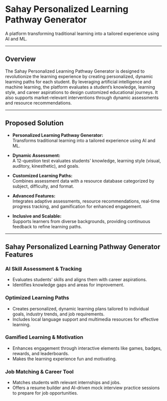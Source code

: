 # Sahay Personalized Learning Pathway Generator

A platform transforming traditional learning into a tailored experience using AI and ML.

---

## Overview

The Sahay Personalized Learning Pathway Generator is designed to revolutionize the learning experience by creating personalized, dynamic learning paths for each student. By leveraging artificial intelligence and machine learning, the platform evaluates a student’s knowledge, learning style, and career aspirations to design customized educational journeys. It also supports market-relevant interventions through dynamic assessments and resource recommendations.

---

## Proposed Solution

- **Personalized Learning Pathway Generator:**  
  Transforms traditional learning into a tailored experience using AI and ML.

- **Dynamic Assessment:**  
  A 12-question test evaluates students' knowledge, learning style (visual, auditory, kinesthetic), and goals.

- **Customized Learning Paths:**  
  Combines assessment data with a resource database categorized by subject, difficulty, and format.

- **Advanced Features:**  
  Integrates adaptive assessments, resource recommendations, real-time progress tracking, and gamification for enhanced engagement.

- **Inclusive and Scalable:**  
  Supports learners from diverse backgrounds, providing continuous feedback to refine learning paths.

---

## Sahay Personalized Learning Pathway Generator Features

### AI Skill Assessment & Tracking
- Evaluates students’ skills and aligns them with career aspirations.
- Identifies knowledge gaps and areas for improvement.

### Optimized Learning Paths
- Creates personalized, dynamic learning plans tailored to individual goals, industry trends, and job requirements.
- Includes local language support and multimedia resources for effective learning.

### Gamified Learning & Motivation
- Enhances engagement through interactive elements like games, badges, rewards, and leaderboards.
- Makes the learning experience fun and motivating.

### Job Matching & Career Tool
- Matches students with relevant internships and jobs.
- Offers a resume builder and AI-driven mock interview practice sessions to prepare for job opportunities.
